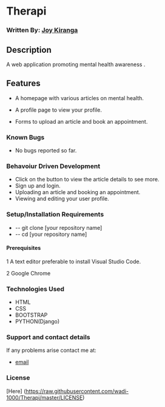 # Therapi

### Written By: [Joy Kiranga](https://github.com/wadi-1000)

## Description

A web application promoting mental health awareness .

## Features

-  A homepage with various articles on mental health.

-  A profile page to view your profile.

-  Forms to upload an article and book an appointment.

### Known Bugs

-  No bugs reported so far.

### Behavoiur Driven Development

-  Click on the button to view the article details to see more.
-  Sign up and login.
-  Uploading an article and booking an appointment.
-  Viewing and editing your user profile.


### Setup/Installation Requirements

-  -- git clone [your repository name]
-  -- cd [your repository name]

#### Prerequisites

1 A text editor preferable to install Visual Studio Code.

2 Google Chrome

### Technologies Used

-  HTML
-  CSS
-  BOOTSTRAP
-  PYTHON(Django)

### Support and contact details

If any problems arise contact me at:

-  [email](jk.mk@gmail.com)

### License

[Here] (https://raw.githubusercontent.com/wadi-1000/Therapi/master/LICENSE)

